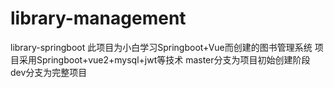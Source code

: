 # library-management
library-springboot
此项目为小白学习Springboot+Vue而创建的图书管理系统
项目采用Springboot+vue2+mysql+jwt等技术
master分支为项目初始创建阶段
dev分支为完整项目
